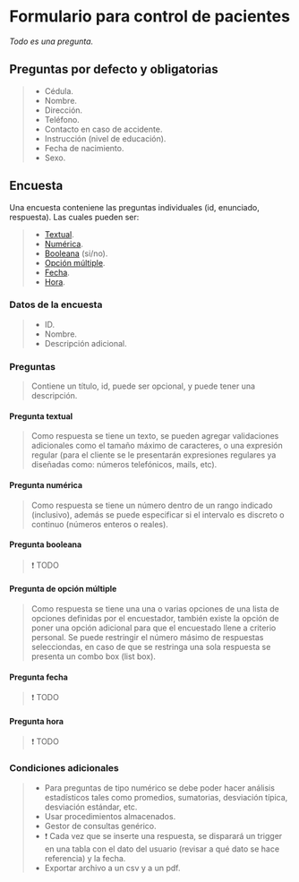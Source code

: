# Formulario para control de pacientes

_Todo es una pregunta._

## Preguntas por defecto y obligatorias

> -   Cédula.
> -   Nombre.
> -   Dirección.
> -   Teléfono.
> -   Contacto en caso de accidente.
> -   Instrucción (nivel de educación).
> -   Fecha de nacimiento.
> -   Sexo.

## Encuesta

Una encuesta conteniene las preguntas individuales (id, enunciado, respuesta). Las cuales pueden ser:

> -   [Textual](#pregunta-textual).
> -   [Numérica](#pregunta-numérica).
> -   [Booleana](#pregunta-booleana) (si/no).
> -   [Opción múltiple](#pregunta-de-opción-múltiple).
> -   [Fecha](#pregunta-fecha).
> -   [Hora](#pregunta-hora).

### Datos de la encuesta

> -   ID.
> -   Nombre.
> -   Descripción adicional.

### Preguntas

> Contiene un título, id, puede ser opcional, y puede tener una descripción.

#### Pregunta textual

> Como respuesta se tiene un texto, se pueden agregar validaciones adicionales como el tamaño máximo de caracteres, o una expresión regular (para el cliente se le presentarán expresiones regulares ya diseñadas como: números telefónicos, mails, etc).

#### Pregunta numérica

> Como respuesta se tiene un número dentro de un rango indicado (inclusivo), además se puede especificar si el intervalo es discreto o continuo (números enteros o reales).

#### Pregunta booleana

> :exclamation: TODO

#### Pregunta de opción múltiple

> Como respuesta se tiene una una o varias opciones de una lista de opciones definidas por el encuestador, también existe la opción de poner una opción adicional para que el encuestado llene a criterio personal. Se puede restringir el número másimo de respuestas selecciondas, en caso de que se restringa una sola respuesta se presenta un combo box (list box).

#### Pregunta fecha

> :exclamation: TODO

#### Pregunta hora

> :exclamation: TODO

### Condiciones adicionales

> -   Para preguntas de tipo numérico se debe poder hacer análisis estadísticos tales como promedios, sumatorias, desviación típica, desviación estándar, etc.
> -   Usar procedimientos almacenados.
> -   Gestor de consultas genérico.
> -   :exclamation: Cada vez que se inserte una respuesta, se disparará un trigger en una tabla con el dato del usuario (revisar a qué dato se hace referencia) y la fecha.
> -   Exportar archivo a un csv y a un pdf.
